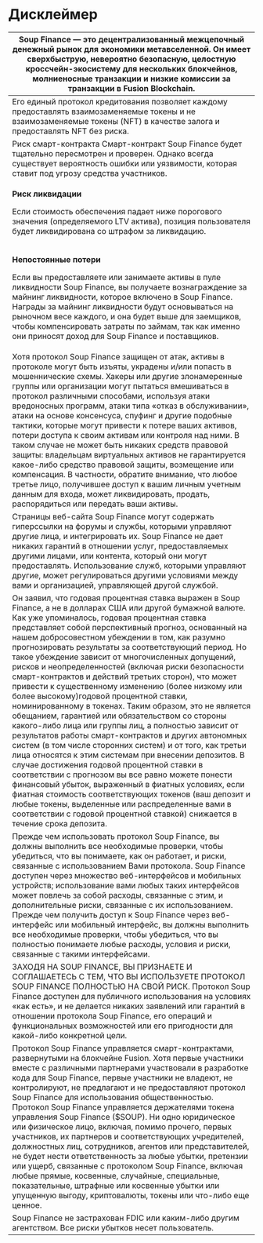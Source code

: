 # Дисклеймер

| Soup Finance — это децентрализованный межцепочный денежный рынок для экономики метавселенной. Он имеет сверхбыструю, невероятно безопасную, целостную кроссчейн-экосистему для нескольких блокчейнов, молниеносные транзакции и низкие комиссии за транзакции в Fusion Blockchain.                                                                                                                                                                                                                                                                                                                                                                                                                                                                                                                                                                                                                                                                                                                                                                                                                                                                                                                                                                                                                          |
| ----------------------------------------------------------------------------------------------------------------------------------------------------------------------------------------------------------------------------------------------------------------------------------------------------------------------------------------------------------------------------------------------------------------------------------------------------------------------------------------------------------------------------------------------------------------------------------------------------------------------------------------------------------------------------------------------------------------------------------------------------------------------------------------------------------------------------------------------------------------------------------------------------------------------------------------------------------------------------------------------------------------------------------------------------------------------------------------------------------------------------------------------------------------------------------------------------------------------------------------------------------------------------------------------------------- |
| Его единый протокол кредитования позволяет каждому предоставлять взаимозаменяемые токены и не взаимозаменяемые токены (NFT) в качестве залога и предоставлять NFT без риска.                                                                                                                                                                                                                                                                                                                                                                                                                                                                                                                                                                                                                                                                                                                                                                                                                                                                                                                                                                                                                                                                                                                                |
| Риск смарт-контракта Смарт-контракт Soup Finance будет тщательно пересмотрен и проверен. Однако всегда существует вероятность ошибки или уязвимости, которая ставит под угрозу средства участников.                                                                                                                                                                                                                                                                                                                                                                                                                                                                                                                                                                                                                                                                                                                                                                                                                                                                                                                                                                                                                                                                                                         |
| <p><strong>Риск ликвидации</strong> </p><p><strong></strong></p><p>Если стоимость обеспечения падает ниже порогового значения (определяемого LTV актива), позиция пользователя будет ликвидирована со штрафом за ликвидацию.</p>                                                                                                                                                                                                                                                                                                                                                                                                                                                                                                                                                                                                                                                                                                                                                                                                                                                                                                                                                                                                                                                                            |
| <p><strong>Непостоянные потери</strong></p><p> </p><p>Если вы предоставляете или занимаете активы в пуле ликвидности Soup Finance, вы получаете вознаграждение за майнинг ликвидности, которое включено в Soup Finance. Награды за майнинг ликвидности будут основываться на рыночном весе каждого, и она будет выше для заемщиков, чтобы компенсировать затраты по займам, так как именно они приносят доход для Soup Finance и поставщиков.</p>                                                                                                                                                                                                                                                                                                                                                                                                                                                                                                                                                                                                                                                                                                                                                                                                                                                           |
| Хотя протокол Soup Finance защищен от атак, активы в протоколе могут быть изъяты, украдены и/или попасть в  мошеннические схемы. Хакеры или другие злонамеренные группы или организации могут пытаться вмешиваться в протокол различными способами, используя атаки вредоносных программ, атаки типа «отказ в обслуживании», атаки на основе консенсуса, спуфинг и другие подобные тактики, которые могут привести к потере ваших активов, потери доступа к своим активам или контроля над ними. В таком случае не может быть никаких средств правовой защиты:  владельцам виртуальных активов не гарантируется какое-либо средство правовой защиты, возмещение или компенсация. В частности, обратите внимание, что любое третье лицо, получившее доступ к вашим личным учетным данным для входа, может ликвидировать, продать, распорядиться или передать ваши активы.                                                                                                                                                                                                                                                                                                                                                                                                                                    |
| Страницы веб-сайта Soup Finance могут содержать гиперссылки на форумы и службы, которыми управляют другие лица, и интегрировать их. Soup Finance не дает никаких гарантий в отношении услуг, предоставляемых другими лицами, или контента, который они могут предоставлять. Использование служб, которыми управляют другие, может регулироваться другими условиями между вами и организацией, управляющей другой службой.                                                                                                                                                                                                                                                                                                                                                                                                                                                                                                                                                                                                                                                                                                                                                                                                                                                                                   |
| Он заявил, что годовая процентная ставка выражен в Soup Finance, а не в долларах США или другой бумажной валюте. Как уже упоминалось, годовая процентная ставка представляет собой перспективный прогноз, основанный на нашем добросовестном убеждении в том, как разумно прогнозировать результаты за соответствующий период. Но такое убеждение зависит от многочисленных допущений, рисков и неопределенностей (включая риски безопасности смарт-контрактов и действий третьих сторон), что может привести к существенному изменению (более низкому или более высокому)годовой процентной ставки, номинированному в токенах. Таким образом, это не является обещанием, гарантией или обязательством со стороны какого-либо лица или группы лиц, а полностью зависит от результатов работы смарт-контрактов и других автономных систем (в том числе сторонних систем) и от того, как третьи лица относятся к этим системам при внесении депозитов. В случае достижения годовой процентной ставки в соответствии с прогнозом вы все равно можете понести финансовый убыток, выраженный в фиатных условиях, если фиатная стоимость соответствующих токенов (ваш депозит и любые токены, выделенные или распределенные вами в соответствии с годовой процентной ставкой) снижается в течение срока депозита. |
| Прежде чем использовать протокол Soup Finance, вы должны выполнить все необходимые проверки, чтобы убедиться, что вы понимаете, как он работает, и риски, связанные с использованием Вами протокола. Soup Finance доступен через множество веб-интерфейсов и мобильных устройств; использование вами любых таких интерфейсов может повлечь за собой расходы, связанные с этим, и дополнительные риски, связанные с их использованием. Прежде чем получить доступ к Soup Finance через веб-интерфейс или мобильный интерфейс, вы должны выполнить все необходимые проверки, чтобы убедиться, что вы полностью понимаете любые расходы, условия и риски, связанные с такими интерфейсами.                                                                                                                                                                                                                                                                                                                                                                                                                                                                                                                                                                                                                     |
| ЗАХОДЯ НА SOUP FINANCE, ВЫ ПРИЗНАЕТЕ И СОГЛАШАЕТЕСЬ С ТЕМ, ЧТО ВЫ ИСПОЛЬЗУЕТЕ ПРОТОКОЛ SOUP FINANCE ПОЛНОСТЬЮ НА СВОЙ РИСК. Протокол Soup Finance доступен для публичного использования на условиях «как есть», и не делается никаких заявлений или гарантий в отношении протокола Soup Finance, его операций и функциональных возможностей или его пригодности для какой-либо конкретной цели.                                                                                                                                                                                                                                                                                                                                                                                                                                                                                                                                                                                                                                                                                                                                                                                                                                                                                                             |
| Протокол Soup Finance управляется смарт-контрактами, развернутыми на блокчейне Fusion. Хотя первые участники вместе с различными партнерами участвовали в разработке кода для Soup Finance, первые участники не владеют, не контролируют, не предлагают и не предоставляют протокол Soup Finance для использования общественностью. Протокол Soup Finance управляется держателями токена управления Soup Finance ($SOUP). Ни одно юридическое или физическое лицо, включая, помимо прочего, первых участников, их партнеров и соответствующих учредителей, должностных лиц, сотрудников, агентов или представителей, не будет нести ответственность за любые убытки, претензии или ущерб, связанные с протоколом Soup Finance, включая любые прямые, косвенные, случайные, специальные, показательные, штрафные или косвенные убытки или упущенную выгоду, криптовалюты, токены или что-либо еще ценное.                                                                                                                                                                                                                                                                                                                                                                                                    |
| Soup Finance не застрахован FDIC или каким-либо другим агентством. Все риски убытков несет пользователь.                                                                                                                                                                                                                                                                                                                                                                                                                                                                                                                                                                                                                                                                                                                                                                                                                                                                                                                                                                                                                                                                                                                                                                                                    |
